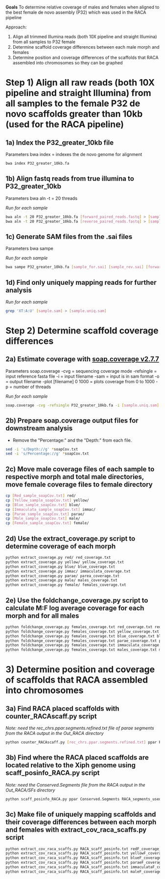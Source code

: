**Goals**
  To determine relative coverage of males and females when aligned to the best female de novo assembly (P32) which was used in the RACA pipeline

Approach:
  1) Align all trimmed Illumina reads (both 10X pipeline and straight Illumina) from all samples to P32 female
  2) Determine scaffold coverage differences between each male morph and females
  3) Determine position and coverage differences of the scaffolds that RACA assembled into chromosomes so they can be graphed


# Step 1) Align all raw reads (both 10X pipeline and straight Illumina) from all samples to the female P32 de novo scaffolds greater than 10kb (used for the RACA pipeline)

## 1a) Index the P32_greater_10kb file
Parameters
  bwa
    index = indexes the de novo genome for alignment

```bash
bwa index P32_greater_10kb.fa
```


## 1b) Align fastq reads from true illumina to P32_greater_10kb
Parameters
  bwa aln
    -t = 20 threads

*Run for each sample*
```bash
bwa aln -t 20 P32_greater_10kb.fa [forward_paired_reads.fastq] > [sample_for.sai]
bwa aln -t 20 P32_greater_10kb.fa [reverse_paired_reads.fastq] > [sample_rev.sai]
```


## 1c) Generate SAM files from the .sai files
Parameters
  bwa sampe

*Run for each sample*
```bash
bwa sampe P32_greater_10kb.fa [sample_for.sai] [sample_rev.sai] [forward_paired_reads.fastq] [reverse_paired_reads.fastq] > [sample.sam]
```


## 1d) Find only uniquely mapping reads for further analysis

*Run for each sample*
```bash
grep 'XT:A:U' [sample.sam] > [sample.uniq.sam]
```



# Step 2) Determine scaffold coverage differences
## 2a) Estimate coverage with [soap.coverage v2.7.7](http://soap.genomics.org.cn)
Parameters
  soap.coverage
    -cvg = sequencing coverage mode
    -refsingle = input reference fasta file
    -i = input filename
    -sam = input is in sam format
    -o = output filename
    -plot [filename] 0 1000 = plots coverage from 0 to 1000
    -p = number of threads

*Run for each sample*
```bash
soap.coverage -cvg -refsingle P32_greater_10kb.fa -i [sample.uniq.sam] -sam -o [sample_soapCov.txt] -plot [sample_distribution.txt] 0 1000 -p 24
```


## 2b) Prepare soap.coverage output files for downstream analysis
- Remove the "Percentage:" and the "Depth:" from each file.

```bash
sed -i 's/Depth://g' *soapCov.txt
sed -i 's/Percentage://g' *soapCov.txt
```


## 2c) Move male coverage files of each sample to respective morph and total male directories, move female coverage files to female directory
```bash
cp [Red_sample_soapCov.txt] red/
cp [Yellow_sample_soapCov.txt] yellow/
cp [Blue_sample_soapCov.txt] blue/
cp [Immaculata_sample_soapCov.txt] immac/
cp [Parae_sample_soapCov.txt] parae/
cp [Male_sample_soapCov.txt] male/
cp [Female_sample_soapCov.txt] female/
```


## 2d) Use the extract_coverage.py script to determine coverage of each morph

```bash
python extract_coverage.py red/ red_coverage.txt
python extract_coverage.py yellow/ yellow_coverage.txt
python extract_coverage.py blue/ blue_coverage.txt
python extract_coverage.py immac/ immaculata_coverage.txt
python extract_coverage.py parae/ parea_coverage.txt
python extract_coverage.py male/ males_coverage.txt
python extract_coverage.py female/ females_coverage.txt
```


## 2e) Use the foldchange_coverage.py script to calculate M:F log average coverage for each morph and for all males

```bash
python foldchange_coverage.py females_coverage.txt red_coverage.txt redF_coverage_fold_change.txt
python foldchange_coverage.py females_coverage.txt yellow_coverage.txt yellowF_coverage_fold_change.txt
python foldchange_coverage.py females_coverage.txt blue_coverage.txt blueF_coverage_fold_change.txt
python foldchange_coverage.py females_coverage.txt parae_coverage.txt paraeF_coverage_fold_change.txt
python foldchange_coverage.py females_coverage.txt immaculata_coverage.txt immaculataF_coverage_fold_change.txt
python foldchange_coverage.py females_coverage.txt males_coverage.txt maleF_coverage_fold_change.txt
```



# 3) Determine position and coverage of scaffolds that RACA assembled into chromosomes
## 3a) Find RACA placed scaffolds with counter_RACAscaff.py script
*Note: need the rec_chrs.ppar.segments.refined.txt file of parae segments from the RACA output in the Out_RACA directory*

```bash
python counter_RACAscaff.py [rec_chrs.ppar.segments.refined.txt] ppar RACA_segments_used.txt
```


## 3b) Find where the RACA placed scaffolds are located relative to the Xiph genome using scaff_posinfo_RACA.py script
*Note: need the Conserved.Segments file from the RACA output in the Out_RACA/SFs directory*
```bash
python scaff_posinfo_RACA.py ppar Conserved.Segments RACA_segments_used.txt [rec_chrs.ppar.segments.refined.txt] RACA_scaff_posinfo.txt
```


## 3c) Make file of uniquely mapping scaffolds and their coverage differences between each morph and females with extract_cov_raca_scaffs.py script

```bash
python extract_cov_raca_scaffs.py RACA_scaff_posinfo.txt redF_coverage_fold_change.txt red_scaf_cov.txt
python extract_cov_raca_scaffs.py RACA_scaff_posinfo.txt yellowF_coverage_fold_change.txt yellow_scaf_cov.txt
python extract_cov_raca_scaffs.py RACA_scaff_posinfo.txt blueF_coverage_fold_change.txt blue_scaf_cov.txt
python extract_cov_raca_scaffs.py RACA_scaff_posinfo.txt paraeF_coverage_fold_change.txt parae_scaf_cov.txt
python extract_cov_raca_scaffs.py RACA_scaff_posinfo.txt immaculataF_coverage_fold_change.txt immaculata_scaf_cov.txt
python extract_cov_raca_scaffs.py RACA_scaff_posinfo.txt maleF_coverage_fold_change.txt male_scaf_cov.txt
```
